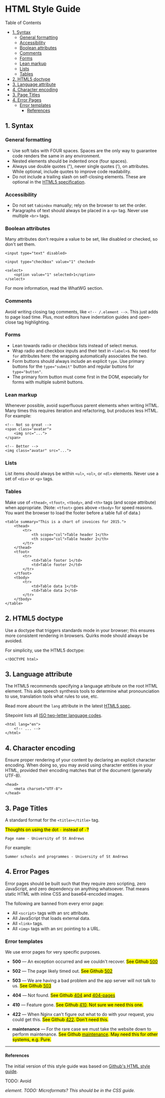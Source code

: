 # HTML Style Guide

Table of Contents

<!-- MarkdownTOC -->

- [1. Syntax](#1-syntax)
    - [General formatting](#general-formatting)
    - [Accessibility](#accessibility)
    - [Boolean attributes](#boolean-attributes)
    - [Comments](#comments)
    - [Forms](#forms)
    - [Lean markup](#lean-markup)
    - [Lists](#lists)
    - [Tables](#tables)
- [2. HTML5 doctype](#2-html5-doctype)
- [3. Language attribute](#3-language-attribute)
- [4. Character encoding](#4-character-encoding)
- [3. Page Titles](#3-page-titles)
- [4. Error Pages](#4-error-pages)
    - [Error templates](#error-templates)
        - [References](#references)

<!-- /MarkdownTOC -->




## 1. Syntax 

### General formatting

* Use soft tabs with FOUR spaces. Spaces are the only way to guarantee code renders the same in any environment.
* Nested elements should be indented once (four spaces).
* Always use double quotes ("), never single quotes ('), on attributes. While optional, include quotes to improve code readability.
* Do not include a trailing slash on self-closing elements. These are optional in the [HTML5 specification](http://dev.w3.org/html5/spec-author-view/syntax.html#syntax-start-tag).


### Accessibility
* Do not set `tabindex` manually; rely on the browser to set the order.
* Paragraphs of text should always be placed in a `<p>` tag. Never use multiple `<br>` tags.


### Boolean attributes

Many attributes don't require a value to be set, like disabled or checked, so don't set them.

```
<input type="text" disabled>

<input type="checkbox" value="1" checked>

<select>
    <option value="1" selected>1</option>
</select>
```

For more information, read the WhatWG section.


### Comments

Avoid writing closing tag comments, like `<!-- /.element -->`. This just adds to page load time. Plus, most editors have indentation guides and open-close tag highlighting.


### Forms

* Lean towards radio or checkbox lists instead of select menus.
* Wrap radio and checkbox inputs and their text in `<label>`s. No need for `for` attributes here: the wrapping automatically associates the two.
* Form buttons should always include an explicit `type`. Use primary buttons for the `type="submit"` button and regular buttons for `type="button"`.
* The primary form button must come first in the DOM, especially for forms with multiple submit buttons.


### Lean markup

Whenever possible, avoid superfluous parent elements when writing HTML. Many times this requires iteration and refactoring, but produces less HTML. For example:

```
<!-- Not so great -->
<span class="avatar">
    <img src="...">
</span>

<!-- Better -->
<img class="avatar" src="...">
```


### Lists

List items should always be within `<ul>`, `<ol>`, or `<dl>` elements. Never use a set of `<div>` or `<p>` tags.


### Tables

Make use of `<thead>`, `<tfoot>`, `<tbody>`, and `<th>` tags (and scope attribute) when appropriate. (Note: `<tfoot>` goes above `<tbody>` for speed reasons. You want the browser to load the footer before a table full of data.)

```
<table summary="This is a chart of invoices for 2015.">
    <thead>
        <tr>
            <th scope="col">Table header 1</th>
            <th scope="col">Table header 2</th>
        </tr>
    </thead>
    <tfoot>
        <tr>
            <td>Table footer 1</td>
            <td>Table footer 2</td>
        </tr>
    </tfoot>
    <tbody>
        <tr>
            <td>Table data 1</td>
            <td>Table data 2</td>
        </tr>
    </tbody>
</table>
```




## 2. HTML5 doctype 

Use a doctype that triggers standards mode in your browser; this ensures more consistent rendering in browsers. Quirks mode should always be avoided.

For simplicity, use the HTML5 doctype:

```
<!DOCTYPE html>
```




## 3. Language attribute

The HTML5 recommends specifying a language attribute on the root HTML element. This aids speech synthesis tools to determine what pronounciation to use, translation tools what rules to use, etc.

Read more abount the `lang` attribute in the latest [HTML5 spec](http://www.w3.org/html/wg/drafts/html/master/semantics.html#the-html-element).

Sitepoint lists all [ISO two-letter language codes](http://www.sitepoint.com/web-foundations/iso-2-letter-language-codes/).

```
<html lang="en">
    <!-- ... -->
</html>
```




## 4. Character encoding

Ensure proper rendering of your content by declaring an explicit character encoding. When doing so, you may avoid using character entities in your HTML, provided their encoding matches that of the document (generally UTF-8).

```
<head>
    <meta charset="UTF-8">
</head>
```



## 3. Page Titles <a name="pagetitles"></a>

A standard format for the `<title></title>` tag.

<mark>Thoughts on using the dot `·` instead of `-`?</mark>

```
Page name · University of St Andrews
```

For example:

```
Summer schools and programmes - University of St Andrews
```

## 4. Error Pages

Error pages should be built such that they require zero scripting, zero JavaScript, and zero dependency on anything whatsoever. That means static HTML with inline CSS and base64-encoded images.

The following are banned from every error page:

* All `<script>` tags with an src attribute.
* All JavaScript that loads external data.
* All `<link>` tags.
* All `<img>` tags with an src pointing to a URL.

### Error templates

We use error pages for very specific purposes.


* **500** — An exception occurred and we couldn't recover.
<mark>See Github [500](https://github.com/500.html)</mark>

* **502** — The page likely timed out.
<mark>See Github [502](https://github.com/502.html)</mark>

* **503** — We are having a bad problem and the app server will not talk to us.
<mark>See Github [503](https://github.com/503.html)</mark>

* **404** — Not found.
<mark>See Github [404](https://github.com/404.html) and [404-pages](https://github.com/404-pages.html)</mark>

* **410** — Feature gone.
<mark>See Github [410](https://github.com/410.html). Not sure we need this one.</mark>

* **422** — When Nginx can't figure out what to do with your request, you could get this.
<mark>See Github [422](https://github.com/422.html). Don't need this.</mark>

* **maintenance** — For the rare case we must take the website down to perform maintenance. <mark>See Github [maintenance](https://github.com/maintenance.html). May need this for other systems, e.g. Pure.</mark>




---

#### References

The initial version of this style guide was based on [Github's HTML style guide](https://github.com/styleguide/templates).


TODO: Avoid <address> element.
TODO: Microformats? This should be in the CSS guide.
